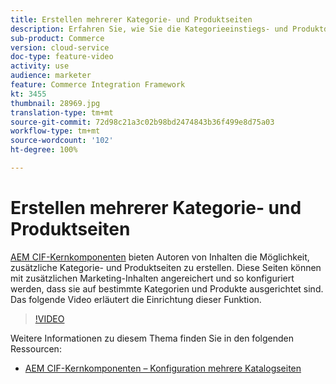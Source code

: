 ```yaml
---
title: Erstellen mehrerer Kategorie- und Produktseiten
description: Erfahren Sie, wie Sie die Kategorieeinstiegs- und Produktdetailseiten mit zielgerichteten Marketing-Inhalten bereichern.
sub-product: Commerce
version: cloud-service
doc-type: feature-video
activity: use
audience: marketer
feature: Commerce Integration Framework
kt: 3455
thumbnail: 28969.jpg
translation-type: tm+mt
source-git-commit: 72d98c21a3c02b98bd2474843b36f499e8d75a03
workflow-type: tm+mt
source-wordcount: '102'
ht-degree: 100%

---
```



# Erstellen mehrerer Kategorie- und Produktseiten

[AEM CIF-Kernkomponenten](https://github.com/adobe/aem-core-cif-components) bieten Autoren von Inhalten die Möglichkeit, zusätzliche Kategorie- und Produktseiten zu erstellen. Diese Seiten können mit zusätzlichen Marketing-Inhalten angereichert und so konfiguriert werden, dass sie auf bestimmte Kategorien und Produkte ausgerichtet sind. Das folgende Video erläutert die Einrichtung dieser Funktion.

>[!VIDEO](https://video.tv.adobe.com/v/28969/?quality=12)

Weitere Informationen zu diesem Thema finden Sie in den folgenden Ressourcen:

- [AEM CIF-Kernkomponenten – Konfiguration mehrere Katalogseiten](https://github.com/adobe/aem-core-cif-components/wiki/configuration#multi-catalog-page-template-configuration)
